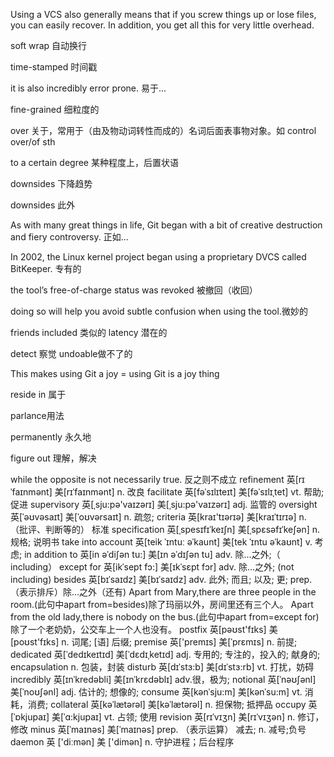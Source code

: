 Using a VCS also generally means that if you screw things up or lose files, you can easily recover. In addition, you get all this for very little overhead.

soft wrap 自动换行

time-stamped 时间戳

it is also incredibly error prone. 易于...

fine-grained  细粒度的

over 关于，常用于（由及物动词转性而成的）名词后面表事物对象。如 control over/of sth

to a certain degree 某种程度上，后置状语

downsides  下降趋势

downsides 此外

As with many great things in life, Git began with a bit of creative destruction and fiery controversy. 正如...

In 2002, the Linux kernel project began using a proprietary DVCS called BitKeeper. 专有的

the tool’s free-of-charge status was revoked 被撤回（收回）

doing so will help you avoid subtle confusion when using the tool.微妙的

friends included 类似的 latency 潜在的

detect 察觉 undoable做不了的

This makes using Git a joy = using Git is a joy thing

reside in 属于

parlance用法

permanently 永久地

figure out 理解，解决

while the opposite is not necessarily true. 反之则不成立
refinement	英[rɪˈfaɪnmənt] 美[rɪˈfaɪnmənt] n. 改良 
facilitate	英[fəˈsɪlɪteɪt] 美[fəˈsɪlɪˌtet] vt.	帮助; 促进 
supervisory 英[ˌsju:pə'vaɪzərɪ] 美[ˌsju:pə'vaɪzərɪ] adj.	监管的 
oversight	英[ˈəʊvəsaɪt] 美[ˈoʊvərsaɪt] n.	疏忽; 
criteria	英[kraɪ'tɪərɪə] 美[kraɪˈtɪrɪə] n.	（批评、判断等的） 标准 
specification 英[ˌspesɪfɪˈkeɪʃn] 美[ˌspɛsəfɪˈkeʃən] n.	规格; 说明书 
take into account 英[teik ˈɪntuː əˈkaunt] 美[tek ˈɪntu əˈkaʊnt] v.	考虑; 
in addition to 英[in əˈdiʃən tu:] 美[ɪn əˈdɪʃən tu] adv.	除…之外;（
including） except for	英[ikˈsept fɔ:] 美[ɪkˈsɛpt fɔr] adv.	除…之外; 
(not including) besides	英[bɪˈsaɪdz] 美[bɪˈsaɪdz] adv.	此外; 而且; 以及; 更; prep.	（表示排斥）除…之外（还有) 
Apart from Mary,there are three people in the room.(此句中apart from=besides)除了玛丽以外，房间里还有三个人。 
Apart from the old lady,there is nobody on the bus.(此句中apart from=except for)除了一个老奶奶，公交车上一个人也没有。 
postfix	英[pəʊst'fɪks] 美[poʊst'fɪks] n.	词尾; [语] 后缀; 
premise	英['premɪs] 美[ˈprɛmɪs] n.	前提; 
dedicated	英[ˈdedɪkeɪtɪd] 美[ˈdɛdɪˌketɪd] adj.	专用的; 专注的，投入的; 献身的; 
encapsulation	n.	包装，封装 disturb	英[dɪˈstɜ:b] 美[dɪˈstɜ:rb] vt.	打扰，妨碍 
incredibly	英[ɪnˈkredəbli] 美[ɪnˈkrɛdəblɪ] adv.很，极为; 
notional	英[ˈnəʊʃənl] 美[ˈnoʊʃənl] adj. 估计的; 想像的; 
consume	英[kənˈsju:m] 美[kənˈsu:m] vt.	消耗，消费; 
collateral	英[kəˈlætərəl] 美[kəˈlætərəl] n.	担保物; 抵押品 
occupy	英[ˈɒkjupaɪ] 美[ˈɑ:kjupaɪ] vt.	占领; 使用
 revision	英[rɪˈvɪʒn] 美[rɪˈvɪʒən] n.	修订，修改 
minus	英[ˈmaɪnəs] 美[ˈmaɪnəs] prep. （表示运算） 减去; n.	减号;负号
daemon 英 ['diːmən]  美 ['dimən] n. 守护进程；后台程序
